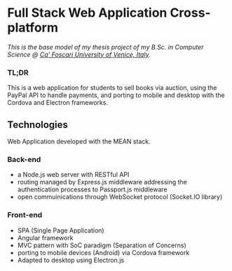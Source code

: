 # Full Stack Web Application Cross-platform
*This is the base model of my thesis project of my B.Sc. in Computer Science @ [Ca' Foscari University of Venice, Italy](https://unive.it).*

### TL;DR
This is a web application for students to sell books via auction, using the PayPal API to handle payments, and porting to mobile and desktop with the Cordova and Electron frameworks.

## Technologies
Web Application developed with the MEAN stack.

### Back-end
* a Node.js web server with RESTful API
* routing managed by Express.js middleware addressing the authentication processes to Passport.js middleware
* open commuinications through WebSocket protocol (Socket.IO library)

### Front-end
* SPA (Single Page Application)
* Angular framework
* MVC pattern with SoC paradigm (Separation of Concerns)
* porting to mobile devices (Android) via Cordova framework
* Adapted to desktop using Electron.js
